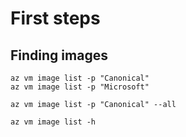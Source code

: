 # First steps

## Finding images
```
az vm image list -p "Canonical"
az vm image list -p "Microsoft"

az vm image list -p "Canonical" --all

az vm image list -h
```
